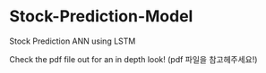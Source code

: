 # Stock-Prediction-Model
Stock Prediction ANN using LSTM

Check the pdf file out for an in depth look!
(pdf 파일을 참고헤주세요!)
